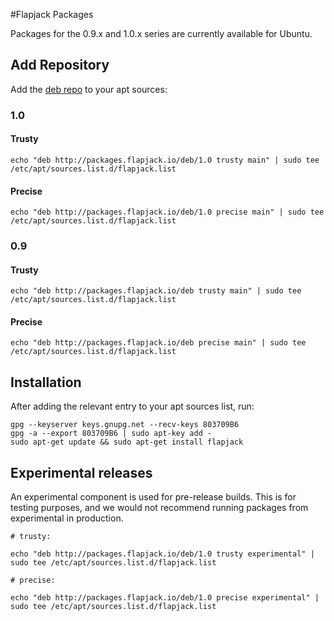 #Flapjack Packages

Packages for the 0.9.x and 1.0.x series are currently available for Ubuntu.

## Add Repository

Add the [deb repo](http://packages.flapjack.io/deb) to your apt sources:


### 1.0
#### Trusty

```
echo "deb http://packages.flapjack.io/deb/1.0 trusty main" | sudo tee /etc/apt/sources.list.d/flapjack.list
```

#### Precise

```
echo "deb http://packages.flapjack.io/deb/1.0 precise main" | sudo tee /etc/apt/sources.list.d/flapjack.list
```

### 0.9
#### Trusty

```
echo "deb http://packages.flapjack.io/deb trusty main" | sudo tee /etc/apt/sources.list.d/flapjack.list
```

#### Precise

```
echo "deb http://packages.flapjack.io/deb precise main" | sudo tee /etc/apt/sources.list.d/flapjack.list
```


## Installation

After adding the relevant entry to your apt sources list, run:

```
gpg --keyserver keys.gnupg.net --recv-keys 803709B6
gpg -a --export 803709B6 | sudo apt-key add -
sudo apt-get update && sudo apt-get install flapjack
```

## Experimental releases

An experimental component is used for pre-release builds.  This is for testing purposes, and we would not recommend running packages from experimental in production.

```
# trusty:

echo "deb http://packages.flapjack.io/deb/1.0 trusty experimental" | sudo tee /etc/apt/sources.list.d/flapjack.list

# precise:

echo "deb http://packages.flapjack.io/deb/1.0 precise experimental" | sudo tee /etc/apt/sources.list.d/flapjack.list
```
